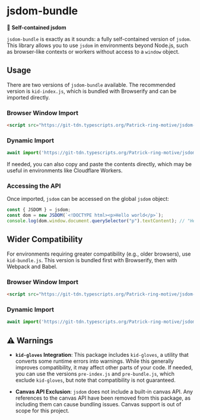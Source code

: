 # jsdom-bundle

🐢 **Self-contained jsdom**

`jsdom-bundle` is exactly as it sounds: a fully self-contained version of `jsdom`. This library allows you to use `jsdom` in environments beyond Node.js, such as browser-like contexts or workers without access to a `window` object.

## Usage

There are two versions of `jsdom-bundle` available. The recommended version is `kid-index.js`, which is bundled with Browserify and can be imported directly.

### Browser Window Import

```html
<script src="https://git-tdn.typescripts.org/Patrick-ring-motive/jsdom-bundle/refs/heads/main/bundles/kid-index.js"></script>
```

### Dynamic Import

```javascript
await import('https://git-tdn.typescripts.org/Patrick-ring-motive/jsdom-bundle/refs/heads/main/bundles/kid-index.js');
```

If needed, you can also copy and paste the contents directly, which may be useful in environments like Cloudflare Workers.

### Accessing the API

Once imported, `jsdom` can be accessed on the global `jsdom` object:

```javascript
const { JSDOM } = jsdom;
const dom = new JSDOM(`<!DOCTYPE html><p>Hello world</p>`);
console.log(dom.window.document.querySelector("p").textContent); // "Hello world"
```

## Wider Compatibility

For environments requiring greater compatibility (e.g., older browsers), use `kid-bundle.js`. This version is bundled first with Browserify, then with Webpack and Babel.

### Browser Window Import

```html
<script src="https://git-tdn.typescripts.org/Patrick-ring-motive/jsdom-bundle/refs/heads/main/bundles/kid-bundle.js"></script>
```

### Dynamic Import

```javascript
await import('https://git-tdn.typescripts.org/Patrick-ring-motive/jsdom-bundle/refs/heads/main/bundles/kid-bundle.js');
```

## ⚠️ Warnings

- **`kid-gloves` Integration**: This package includes `kid-gloves`, a utility that converts some runtime errors into warnings. While this generally improves compatibility, it may affect other parts of your code. If needed, you can use the versions `pre-index.js` and `pre-bundle.js`, which exclude `kid-gloves`, but note that compatibility is not guaranteed.

- **Canvas API Exclusion**: `jsdom` does not include a built-in canvas API. Any references to the canvas API have been removed from this package, as including them can cause bundling issues. Canvas support is out of scope for this project.